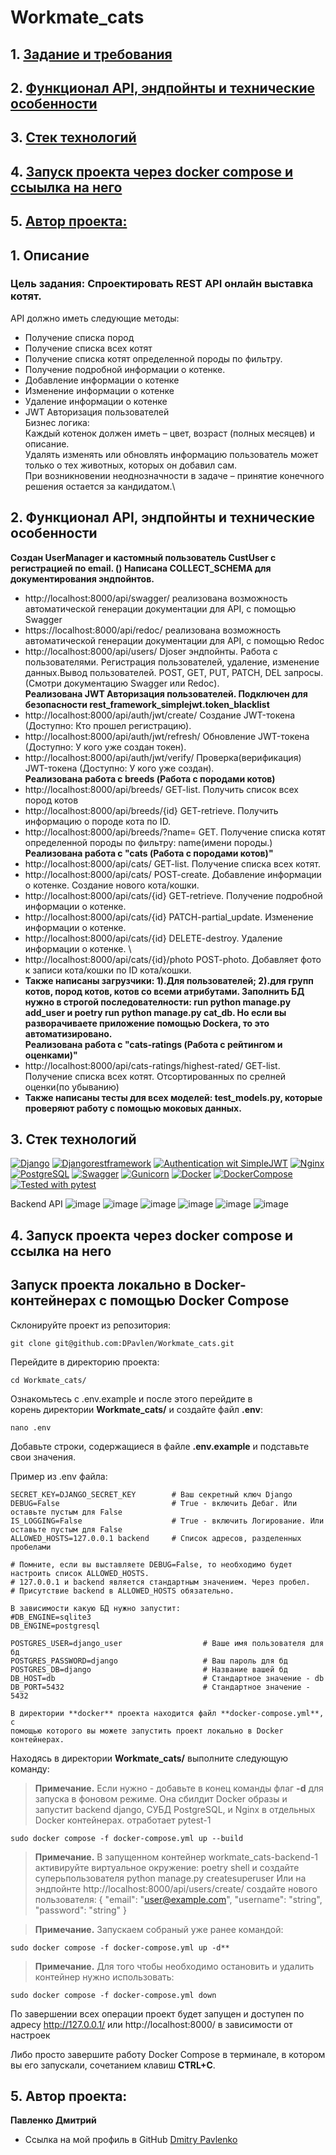 # Workmate_cats
## 1. [Задание и требования](#1)
## 2. [Функционал API, эндпойнты и технические особенности](#2)
## 3. [Стек технологий](#3)
## 4. [Запуск проекта через docker compose и ссыылка на него](#4)
## 5. [Автор проекта:](#5)

## 1. Описание  <a id=1></a>
### Цель задания: Спроектировать REST API онлайн выставка котят.
API должно иметь следующие методы:
- Получение списка пород
- Получение списка всех котят
- Получение списка котят определенной породы по фильтру.
- Получение подробной информации о котенке.
- Добавление информации о котенке
- Изменение информации о котенке
- Удаление информации о котенке
- JWT Авторизация пользователей \
Бизнес логика: \
Каждый котенок должен иметь – цвет, возраст (полных месяцев) и описание. \
Удалять изменять или обновлять информацию пользователь может только о тех животных, которых он добавил сам. \
При возникновении неоднозначности в задаче – принятие конечного решения остается за кандидатом.\

## 2. Функционал API, эндпойнты и технические особенности <a id=2></a>

__Создан UserManager и кастомный пользователь CustUser с регистрацией по email. ()
Написана COLLECT_SCHEMA для документирования эндпойнтов.__
- http://localhost:8000/api/swagger/ реализована возможность автоматической генерации документации для API, с помощью Swagger
- https://localhost:8000/api/redoc/ реализована возможность автоматической генерации документации для API, с помощью Redoc
- http://localhost:8000/api/users/  Djoser эндпойнты. Работа с пользователями. Регистрация пользователей, удаление, 
изменение данных.Вывод пользователей. POST, GET, PUT, PATCH, DEL запросы.(Смотри документацию Swagger или Redoc).\
__Реализована JWT Авторизация пользователей. Подключен для безопасности rest_framework_simplejwt.token_blacklist__
- http://localhost:8000/api/auth/jwt/create/ Создание JWT-токена (Доступно: Кто прошел регистрацию).
- http://localhost:8000/api/auth/jwt/refresh/ Обновление JWT-токена (Доступно: У кого уже создан токен).
- http://localhost:8000/api/auth/jwt/verify/ Проверка(верификация) JWT-токена (Доступно: У кого уже создан).\
__Реализована работа с breeds (Работа с породами котов)__
- http://localhost:8000/api/breeds/ GET-list. Получить список всех пород котов
- http://localhost:8000/api/breeds/{id} GET-retrieve. Получить информацию о породе кота по ID. 
- http://localhost:8000/api/breeds/?name= GET. Получение списка котят определенной породы по фильтру: name(имени породы.)\
__Реализована работа c "cats (Работа с породами котов)"__
- http://localhost:8000/api/cats/ GET-list. Получение списка всех котят. 
- http://localhost:8000/api/cats/ POST-create. Добавление информации о котенке. Создание нового кота/кошки.
- http://localhost:8000/api/cats/{id} GET-retrieve. Получение подробной информации о котенке.
- http://localhost:8000/api/cats/{id} PATCH-partial_update. Изменение информации о котенке.
- http://localhost:8000/api/cats/{id} DELETE-destroy. Удаление информации о котенке. \
- http://localhost:8000/api/cats/{id}/photo POST-photo. Добавляет фото к записи кота/кошки по ID кота/кошки.
- __Также написаны загрузчики: 1).Для пользователей; 2).для групп котов, пород котов, котов со всеми атрибутами. 
Заполнить БД нужно в строгой последователности: run python manage.py add_user и poetry run python manage.py cat_db.
Но если вы разворачиваете приложение  помощью Dockera, то это автоматизировано.__\
__Реализована работа c "cats-ratings (Работа с рейтингом и оценками)"__
- http://localhost:8000/api/cats-ratings/highest-rated/ GET-list. Получение списка всех котят. 
Отсортированных по срелней оценки(по убыванию)
- __Также написаны тесты для всех моделей: test_models.py, которые проверяют работу с помощью моковых данных.__

## 3. Стек технологий <a id=3></a>
[![Django](https://img.shields.io/badge/Django-^4.1.10-6495ED)](https://www.djangoproject.com) 
[![Djangorestframework](https://img.shields.io/badge/djangorestframework-3.14.0-6495ED)](https://www.django-rest-framework.org/) 
[![Authentication wit SimpleJWT](https://img.shields.io/badge/Django_Authentication_with_SimpleJWT-5.2.0-6495ED)](https://django-rest-framework-simplejwt.readthedocs.io/en/latest/getting_started.html)
[![Nginx](https://img.shields.io/badge/Nginx-1.21.3-green)](https://nginx.org/ru/)  
[![PostgreSQL](https://img.shields.io/badge/PostgreSQL-16-blue)](https://www.postgresql.org/)
[![Swagger](https://img.shields.io/badge/Swagger-%201.21.7-blue?style=flat-square&logo=swagger)](https://swagger.io/)
[![Gunicorn](https://img.shields.io/badge/Gunicorn-%2020.0.4-blue?style=flat-square&logo=gunicorn)](https://gunicorn.org/) 
[![Docker](https://img.shields.io/badge/Docker-%2024.0.5-blue?style=flat-square&logo=docker)](https://www.docker.com/)
[![DockerCompose](https://img.shields.io/badge/Docker_Compose-%202.21.0-blue?style=flat-square&logo=docsdotrs)](https://docs.docker.com/compose/)
[![Tested with pytest](https://img.shields.io/badge/Tested_with_pytest-8.1.1-6495ED)](https://docs.pytest.org/en/8.1.x/)

Backend API
![image](https://github.com/user-attachments/assets/30c083b7-6bbd-48a2-a615-f60ec6cbbfdd)
![image](https://github.com/user-attachments/assets/c05dc8d1-d4fd-4289-8afb-9ec2dfd6a402)
![image](https://github.com/user-attachments/assets/7880856a-04aa-4c8e-8236-b5e5397a4549)
![image](https://github.com/user-attachments/assets/1e73643b-786a-4381-b78e-8f29cd68968e)
![image](https://github.com/user-attachments/assets/5eccb371-a97e-4ee2-8ccd-45ad4026e7de)
![image](https://github.com/user-attachments/assets/f9e1e75b-9cb6-4072-b999-dcd59abc715c)



## 4. Запуск проекта через docker compose и ссылка на него <a id=4></a>
## Запуск проекта локально в Docker-контейнерах с помощью Docker Compose

Склонируйте проект из репозитория:

```shell
git clone git@github.com:DPavlen/Workmate_cats.git
```

Перейдите в директорию проекта:

```shell
cd Workmate_cats/
```
Ознакомьтесь с .env.example и после этого перейдите в  
корень директории **Workmate_cats/** и создайте файл **.env**:

```shell
nano .env
```

Добавьте строки, содержащиеся в файле **.env.example** и подставьте 
свои значения.

Пример из .env файла:

```dotenv
SECRET_KEY=DJANGO_SECRET_KEY        # Ваш секретный ключ Django
DEBUG=False                         # True - включить Дебаг. Или оставьте пустым для False
IS_LOGGING=False                    # True - включить Логирование. Или оставьте пустым для False
ALLOWED_HOSTS=127.0.0.1 backend     # Список адресов, разделенных пробелами

# Помните, если вы выставляете DEBUG=False, то необходимо будет настроить список ALLOWED_HOSTS.
# 127.0.0.1 и backend является стандартным значением. Через пробел.
# Присутствие backend в ALLOWED_HOSTS обязательно.

В зависимости какую БД нужно запустит:
#DB_ENGINE=sqlite3
DB_ENGINE=postgresql

POSTGRES_USER=django_user                  # Ваше имя пользователя для бд
POSTGRES_PASSWORD=django                   # Ваш пароль для бд
POSTGRES_DB=django                         # Название вашей бд
DB_HOST=db                                 # Стандартное значение - db
DB_PORT=5432                               # Стандартное значение - 5432

```

```shell
В директории **docker** проекта находится файл **docker-compose.yml**, с 
помощью которого вы можете запустить проект локально в Docker контейнерах.
```

Находясь в директории **Workmate_cats/** выполните следующую команду:

> **Примечание.** Если нужно - добавьте в конец команды флаг **-d** для запуска
> в фоновом режиме. Она сбилдит Docker образы и запустит backend django, СУБД PostgreSQL, и Nginx в отдельных Docker контейнерах.
> отработает pytest-1
```shell
sudo docker compose -f docker-compose.yml up --build
```

> **Примечание.** В запущенном контейнер workmate_cats-backend-1 
> активируйте  виртуальное окружение: poetry shell и создайте суперьпользователя
> python manage.py createsuperuser
> Или на эндпойнте http://localhost:8000/api/users/create/ создайте нового пользователя:
> {
>  "email": "user@example.com",
>  "username": "string",
>  "password": "string"
>}

>**Примечание.** Запускаем собраный уже ранее командой:
```shell      
sudo docker compose -f docker-compose.yml up -d**
```

>**Примечание.** Для того чтобы необходимо остановить и удалить контейнер нужно использовать:   
```shell
sudo docker compose -f docker-compose.yml down 
```

По завершении всех операции проект будет запущен и доступен по адресу
http://127.0.0.1/ или http://localhost:8000/ в зависимости от настроек

Либо просто завершите работу Docker Compose в терминале, в котором вы его
запускали, сочетанием клавиш **CTRL+C**.


## 5. Автор проекта: <a id=5></a> 

**Павленко Дмитрий**  
- Ссылка на мой профиль в GitHub [Dmitry Pavlenko](https://github.com/DPavlen)  
